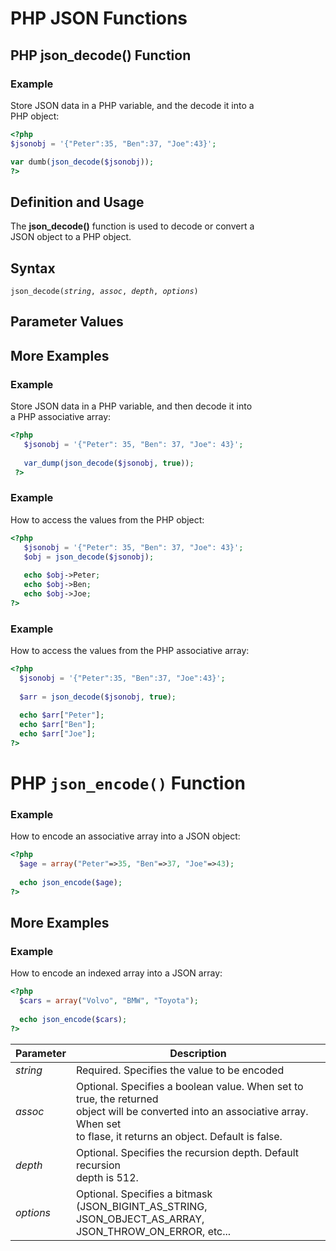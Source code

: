 <h1>PHP JSON Functions</h1>

<h2>PHP json_decode() Function</h2>
<h3>Example</h3>
<p>Store JSON data in a PHP variable, and the decode it into a
  </br>PHP object:</p>
  
``` php
<?php
$jsonobj = '{"Peter":35, "Ben":37, "Joe":43}';

var dumb(json_decode($jsonobj));
?>
```

<h2>Definition and Usage</h2>
<p>The <b>json_decode()</b> function is used to decode or convert a
  </br>JSON object to a PHP object.</p>

<h2>Syntax</h2>
<p><code>json_decode(<i>string</i>, <i>assoc</i>, <i>depth</i>, <i>options</i>)</code><p>

<h2> Parameter Values</h2>
<table>
<thead>
   <tr>
      <th>Parameter</th>
      <th>Description</th>
    </tr>
  </thead>
  
<tr>
<td><i>string</i></td>
<td>Required. Specifies the value to be encoded</td>
</tr>

<tr>
<td><i>assoc</i></td>
<td>Optional. Specifies a boolean value. When set to true, the returned
  </br>object will be converted into an associative array. When set 
  </br>to flase, it returns an object. Default is false.</td>
</tr>

<tr>
  <td><i>depth</i></td>
  <td>Optional. Specifies the recursion depth. Default recursion
    </br>depth is 512.</td>
</tr>

<tr>
  <td><i>options</i></td>
  <td>Optional. Specifies a bitmask
    </br>(JSON_BIGINT_AS_STRING,
    </br>JSON_OBJECT_AS_ARRAY,
    </br>JSON_THROW_ON_ERROR, etc...</td>
</tr>

<h2>More Examples</h2>
<h3>Example</h3>
<p>Store JSON data in a PHP variable, and then decode it into
  </br>a PHP associative array:</p>
  
``` php
<?php
   $jsonobj = '{"Peter": 35, "Ben": 37, "Joe": 43}';
   
   var_dump(json_decode($jsonobj, true));
 ?>
```

<h3>Example</h3>
<p>How to access the values from the PHP object:</p>

``` php
<?php
   $jsonobj = '{"Peter": 35, "Ben": 37, "Joe": 43}';
   $obj = json_decode($jsonobj);
   
   echo $obj->Peter;
   echo $obj->Ben;
   echo $obj->Joe;
?>
```

<h3>Example</h3>
<p>How to access the values from the PHP associative array:</p>

``` php
<?php
  $jsonobj = '{"Peter":35, "Ben":37, "Joe":43}';
  
  $arr = json_decode($jsonobj, true);
  
  echo $arr["Peter"];
  echo $arr["Ben"];
  echo $arr["Joe"];
?>
```

<h1>PHP <code>json_encode()</code> Function</h1>
<h3>Example</h3>
<p>How to encode an associative array into a JSON object:</p>

``` php
<?php
  $age = array("Peter"=>35, "Ben"=>37, "Joe"=>43);
  
  echo json_encode($age);
?>
```

<h2>More Examples</h2>
<h3>Example</h3>
<p>How to encode an indexed array into a JSON array:</p>

``` php
<?php
  $cars = array("Volvo", "BMW", "Toyota");
  
  echo json_encode($cars);
?>
```

